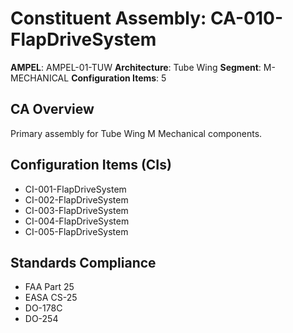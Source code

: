 # Constituent Assembly: CA-010-FlapDriveSystem

**AMPEL**: AMPEL-01-TUW
**Architecture**: Tube Wing
**Segment**: M-MECHANICAL
**Configuration Items**: 5

## CA Overview
Primary assembly for Tube Wing M Mechanical components.

## Configuration Items (CIs)
- CI-001-FlapDriveSystem
- CI-002-FlapDriveSystem
- CI-003-FlapDriveSystem
- CI-004-FlapDriveSystem
- CI-005-FlapDriveSystem

## Standards Compliance
- FAA Part 25
- EASA CS-25
- DO-178C
- DO-254
